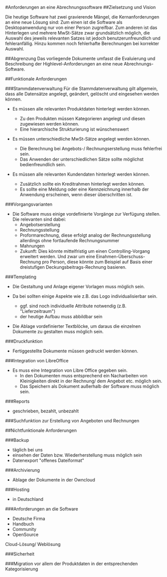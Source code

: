 #Anforderungen an eine Abrechnungssoftware
##Zielsetzung und Vision 

Die heutige Software hat zwei gravierende Mängel, die Kernanforderungen an eine neue Lösung sind:
Zum einen ist die Software als Desktopanwendung nur von einer Person zugreifbar.
Zum anderen ist das Hinterlegen und mehrere MwSt-Sätze zwar grundsätzlich möglich, die Auswahl des jeweils relevanten Satzes ist jedoch benutzerunfreundlich und fehleranfällig. Hinzu kommen noch fehlerhafte Berechnungen bei korrekter Auswahl.

##Abgrenzung
Das vorliegende Dokumente umfasst die Evaluierung und Beschreibung der Highlevel-Anforderungen an eine neue Abrechnungs-Software.


##Funktionale Anforderungen

###Stammdatenverwaltung
Für die Stammdatenverwaltung gilt allgemein, dass alle Datensätze angelegt, geändert, gelöscht und eingesehen werden können.

* Es müssen alle relevanten Produktdaten hinterlegt werden können.
    * Zu den Produkten müssen Kategorieren angelegt und diesen zugewiesen werden können.
    * Eine hierarchische Strukturierung ist wünschenswert

* Es müssen unterschiedliche MwSt-Sätze angelegt werden können.
    * Die Berechnung bei Angebots-/ Rechnungserstellung muss fehlerfrei sein.
    * Das Anwenden der unterschiedlichen Sätze sollte möglichst bedienfreundlich sein. 

* Es müssen alle relevanten Kundendaten hinterlegt werden können.
    * Zusätzlich sollte ein Kreditrahmen hinterlegt werden können. 
    * Es sollte eine Meldung oder eine Kennzeichnung innerhalb der Anwendung erscheinen, wenn dieser überschritten ist.

###Vorgangsvarianten
* Die Software muss einige vordefinierte Vorgänge zur Verfügung stellen. Die relevanten sind dabei:
    * Angebotserstellung
    * Rechnungsstellung
    * Proformarechnung, diese erfolgt analog der Rechnungsstellung allerdings ohne fortlaufende Rechnungsnummer
    * Mahnungen
    * Zukunft: Dies könnte mittelfristig um einen Controlling-Vorgang erweitert werden. Und zwar um eine  Einahmen-Überschuss-Rechnung pro Person, diese könnte zum Beispiel auf Basis einer dreistufigen Deckungsbeitrags-Rechnung basieren.
    
###Templating
* Die Gestaltung und Anlage eigener Vorlagen muss möglich sein. 
* Da bei sollten einige Aspekte wie z.B. das Logo individualisierbar sein.
    * ggf. sind noch individuelle Attribute notwendig (z.B. "Lieferzeitraum")
    * der heutige Aufbau muss abbildbar sein
    
* Die Ablage vordefinierter Textblöcke, um daraus die einzelnen Dokumente zu gestalten muss möglich sein.

###Druckfunktion 
* Fertiggestellte Dokumente müssen gedruckt werden können.


###Integration von LibreOffice
* Es muss eine Integration von Libre Office gegeben sein.
    * In den Dokumenten muss entsprechend ein Nacharbeiten von Kleinigkeiten direkt in der Rechnung/ dem Angebot etc. möglich sein.
    * Das Speichern als Dokument außerhalb der Software muss möglich sein.

###Reports

- geschrieben, bezahlt, unbezahlt


###Suchfunktion
zur Erstellung von Angeboten und Rechnungen 

##Nichtfunktionale Anforderungen

###Backup
* täglich bei uns 
* einsehen der Daten bzw. Wiederherstellung muss möglich sein
* Datenexport "offenes Dateiformat"

###Archivierung
* Ablage der Dokumente in der Owncloud

###Hosting
* in Deutschland

###Anforderungen an die Software
* Deutsche Firma
* Handbuch
* Community
* OpenSource

Cloud-Lösung/ Weblösung

###Sicherheit


###Migration
vor allem der Produktdaten in der entsprechenden Kategorisierung
